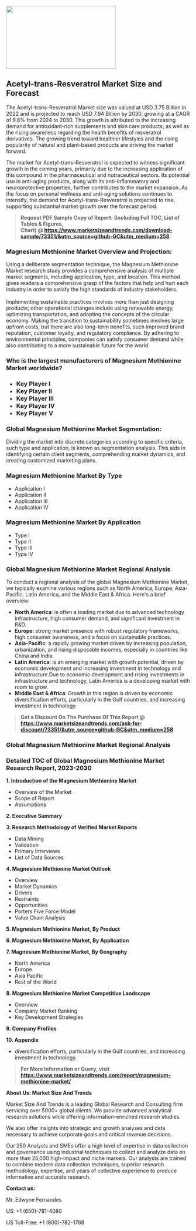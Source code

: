 <p><img class="alignnone size-medium wp-image-20088" src="https://ffe5etoiles.com/wp-content/uploads/2024/12/MST1-300x171.png" alt="" width="300" height="171" /></p><h2>Acetyl-trans-Resveratrol Market Size and Forecast</h2><p>The Acetyl-trans-Resveratrol Market size was valued at USD 3.75 Billion in 2022 and is projected to reach USD 7.94 Billion by 2030, growing at a CAGR of 9.8% from 2024 to 2030. This growth is attributed to the increasing demand for antioxidant-rich supplements and skin care products, as well as the rising awareness regarding the health benefits of resveratrol derivatives. The growing trend toward healthier lifestyles and the rising popularity of natural and plant-based products are driving the market forward.</p><p>The market for Acetyl-trans-Resveratrol is expected to witness significant growth in the coming years, primarily due to the increasing application of this compound in the pharmaceutical and nutraceutical sectors. Its potential use in anti-aging products, along with its anti-inflammatory and neuroprotective properties, further contributes to the market expansion. As the focus on personal wellness and anti-aging solutions continues to intensify, the demand for Acetyl-trans-Resveratrol is projected to rise, supporting substantial market growth over the forecast period.</p></p><blockquote id="" class=""><strong>Request PDF Sample Copy of Report: (Including Full TOC, List of Tables &amp; Figures, Chart)&nbsp;@&nbsp;<strong><a href="https://www.marketsizeandtrends.com/download-sample/73351/&utm_source=github-GC&utm_medium=258" target="_blank">https://www.marketsizeandtrends.com/download-sample/73351/&utm_source=github-GC&utm_medium=258</a></strong></strong></blockquote><h3 id="" class="">Magnesium Methionine Market&nbsp;Overview and Projection:</h3><p id="" class="">Using a deliberate segmentation technique, the Magnesium Methionine Market research study provides a comprehensive analysis of multiple market segments, including application, type, and location. This method gives readers a comprehensive grasp of the factors that help and hurt each industry in order to satisfy the high standards of industry stakeholders. <br /> <br />Implementing sustainable practices involves more than just designing products; other operational changes include using renewable energy, optimizing transportation, and adopting the concepts of the circular economy. Making the transition to sustainability sometimes involves large upfront costs, but there are also long-term benefits, such improved brand reputation, customer loyalty, and regulatory compliance. By adhering to environmental principles, companies can satisfy consumer demand while also contributing to a more sustainable future for the world.</p><h3 id="" class="">Who is the largest manufacturers of&nbsp;Magnesium Methionine Market worldwide?</h3><h3 class=""><p><ul><li>Key Player I </li><li> Key Player II </li><li> Key Player III </li><li> Key Player IV </li><li> Key Player V</li></ul></p></h3><h3 id="" class="">Global&nbsp;Magnesium Methionine Market Segmentation:</h3><p id="" class="">Dividing the market into discrete categories according to specific criteria, such type and application, is known as segmentation analysis. This aids in identifying certain client segments, comprehending market dynamics, and creating customized marketing plans.</p><h3 id="" class="">Magnesium Methionine Market&nbsp;By Type</h3><p><p><ul><li>Application I</li><li> Application II</li><li> Application III</li><li> Application IV</p></li></ul></p></p><h3 id="" class="">Magnesium Methionine Market&nbsp;By Application</h3><p class=""><p><ul><li>Type I</li><li> Type II</li><li> Type III</li><li> Type IV</li></ul></p></p><h3 id="" class="">Global Magnesium Methionine Market Regional Analysis</h3><p id="" class="">To conduct a regional analysis of the global Magnesium Methionine Market, we typically examine various regions such as North America, Europe, Asia-Pacific, Latin America, and the Middle East &amp; Africa. Here's a brief overview:</p><ul><li><strong>North America</strong>: is often a leading market due to advanced technology infrastructure, high consumer demand, and significant investment in R&amp;D.</li><li><strong>Europe</strong>: strong market presence with robust regulatory frameworks, high consumer awareness, and a focus on sustainable practices.</li><li><strong>Asia-Pacific</strong>: a rapidly growing market driven by increasing population, urbanization, and rising disposable incomes, especially in countries like China and India.</li><li><strong>Latin America</strong>: is an emerging market with growth potential, driven by economic development and increasing investment in technology and infrastructure.Due to economic development and rising investments in infrastructure and technology, Latin America is a developing market with room to grow.</li><li><strong>Middle East &amp; Africa</strong>: Growth in this region is driven by economic diversification efforts, particularly in the Gulf countries, and increasing investment in technology.</li></ul><blockquote id="" class=""><strong>Get a Discount On The Purchase Of This Report @ <strong><a href="https://www.marketsizeandtrends.com/ask-for-discount/73351/&utm_source=github-GC&utm_medium=258" target="_blank">https://www.marketsizeandtrends.com/ask-for-discount/73351/&utm_source=github-GC&utm_medium=258</a></strong></strong></blockquote><h3 id="" class="">Global Magnesium Methionine Market Regional Analysis</h3><h3 id="" class="">Detailed TOC of Global Magnesium Methionine Market Research Report, 2023-2030</h3><p id="" class=""><strong>1. Introduction of the Magnesium Methionine Market</strong></p><ul><li>Overview of the Market</li><li>Scope of Report</li><li>Assumptions</li></ul><p id="" class=""><strong>2. Executive Summary</strong></p><p id="" class=""><strong>3. Research Methodology of Verified Market Reports</strong></p><ul><li>Data Mining</li><li>Validation</li><li>Primary Interviews</li><li>List of Data Sources</li></ul><p id="" class=""><strong>4. Magnesium Methionine Market Outlook</strong></p><ul><li>Overview</li><li>Market Dynamics</li><li>Drivers</li><li>Restraints</li><li>Opportunities</li><li>Porters Five Force Model</li><li>Value Chain Analysis</li></ul><p id="" class=""><strong>5. Magnesium Methionine Market, By Product</strong></p><p id="" class=""><strong>6. Magnesium Methionine Market, By Application</strong></p><p id="" class=""><strong>7. Magnesium Methionine Market, By Geography</strong></p><ul><li>North America</li><li>Europe</li><li>Asia Pacific</li><li>Rest of the World</li></ul><p id="" class=""><strong>8. Magnesium Methionine Market Competitive Landscape</strong></p><ul><li>Overview</li><li>Company Market Ranking</li><li>Key Development Strategies</li></ul><p id="" class=""><strong>9. Company Profiles</strong></p><p id="" class=""><strong>10. Appendix</strong></p><ul><li>diversification efforts, particularly in the Gulf countries, and increasing investment in technology.</li></ul><blockquote id="" class=""><strong>For More Information or Query, visit <strong><strong><a href="https://www.marketsizeandtrends.com/report/magnesium-methionine-market/" target="_blank">https://www.marketsizeandtrends.com/report/magnesium-methionine-market/</a></strong></strong></strong></blockquote><p id="" class=""><strong>About Us: Market Size And Trends</strong></p><p id="" class="">Market Size And Trends is a leading Global Research and Consulting firm servicing over 5000+ global clients. We provide advanced analytical research solutions while offering information-enriched research studies.</p><p id="" class="">We also offer insights into strategic and growth analyses and data necessary to achieve corporate goals and critical revenue decisions.</p><p id="" class="">Our 250 Analysts and SMEs offer a high level of expertise in data collection and governance using industrial techniques to collect and analyze data on more than 25,000 high-impact and niche markets. Our analysts are trained to combine modern data collection techniques, superior research methodology, expertise, and years of collective experience to produce informative and accurate research.</p><p id="" class=""><strong>Contact us:</strong></p><p id="" class="">Mr. Edwyne Fernandes</p><p id="" class="">US: +1 (650)-781-4080</p><p id="" class="">US Toll-Free: +1 (800)-782-1768</p>
